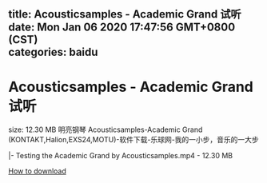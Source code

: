 
title: Acousticsamples - Academic Grand 试听
date: Mon Jan 06 2020 17:47:56 GMT+0800 (CST)    
categories: baidu
---

# Acousticsamples - Academic Grand 试听
size: 12.30 MB
 明亮钢琴 Acousticsamples-Academic Grand (KONTAKT,Halion,EXS24,MOTU)-软件下载-乐球网-我的一小步，音乐的一大步
 
|- Testing the Academic Grand  by  Acousticsamples.mp4 - 12.30 MB

[How to download](https://bpcam.bemobtrk.com/go/2ceec3aa-1ca2-46d6-b9ff-aaa5c184517c?jno=1337)